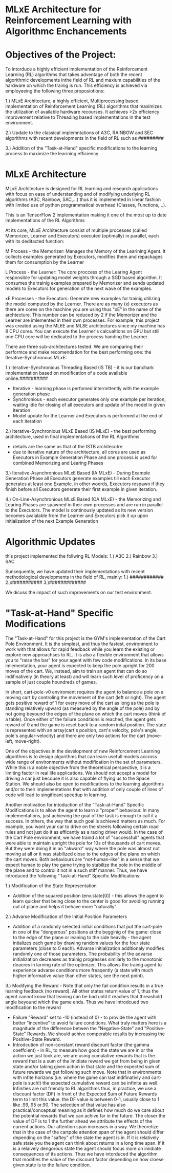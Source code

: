 # MLxE Architecture for Reinforcement Learning with Algorithmc Enchancements

# Objectives of the Project:
To intorduce a highly efficient implementation of the Reinforcement Learning (RL) algorithms that takes adventage of both the recent algorithmic developments inthe field of RL and maxium capabilities of the hardware on which the trainig is run. This efficiency is achieved via employeeing the following three proposiotions:

1.) MLxE Architecture, a highly efficient, Multiprocessing based implementation of Reinforcement Learning (RL) algorithms that maximizes the utilization of available hardware recourses. It achieves >2x efficiency improvement relative to Threading based implementations in the test environment.

2.) Update to the classical implemntations of A3C, RAINBOW and SEC algorithms with recent developments in the field of RL such as #########

3.) Addition of the "Task-at-Hand" specific modifications to the learning process to maximize the learining efficiency

# MLxE Architecture
MLxE Architecture is designed for RL learning and research applications with focus on ease of understanding and of modifying underlying RL algorithms (A3C, Rainbow, SAC,...) thus it is implemented in linear fashion with limited use of python programmatical overhead (Classes, Functions,...). 

This is an TensorFlow 2 implementation making it one of the most up to date implementations of the RL Algorithms

At its core, MLxE Architecture consist of multiple processes (called Memorizer, Learner and Executors) executed (optimally) in parallel, each with its deditacted function:

M Process - the Memorizer: Manages the Memory of the Learining Agent. It collects examples generated by Executors, modifies them and repackages them for consumption by the Learner

L Process - the Learner: The core proccess of the Learing Agent responsible for updating model weights through a SGD based algorithm. It consumes the trainig examples prepared by Memorizer and sends updated models to Executors for generation of the next wave of the examples.

xE Processes - the Executors: Generate new examples for trainig utilizing the model computed by the Learner. There are as many (x) executors as there are cores on the machine you are using thus "xE" in the name of the archtecture. This number can be reduced by 2 if the Memorizer and the Learner are imlemented in their own processes. For example, this project was created using the ML6E and ML8E architectures since my machine has 8 CPU cores. You can execute the Learner's calcualtions on GPU but still one CPU core will be dedicated to the process handing the Learner. 

There are three sub-architectures tested. We are comparing their performce and make recomendation for the best performing one: the Iterative-Synchronous MLxE:

1.) Iterative-Synchronious Threading Based (IS TB) - it is our banchark implementation based on modification of a code available online.##########
- Iterative - learning phase is perfomed intermittently with the example generation phase
- Synchronious - each executor generates only one example per iteration, waiting idle for closing of all executors and update of the model in given iteration
- Model update for the Learner and Executors is performed at the end of each iteration

2.) Iterative-Synchronious MLxE Based (IS MLxE) - the best performing architecture, used in final implementations of the RL Algorithms
- details are the same as that of the ISTB architecutre
- due to iterative nature of the architecture, all cores are used as Executors in Example Generation Phase and one process is used for combined Memorizing and Learing Phases 

3.) Iterative-Asynchronious MLxE Based (IA MLxE) - During Example Generation Phase all Executors generate examples till each Executor generates at least one Example. in other woerds, Executors respawn if they finish before all Executors generate their first example in given iteration.

4.) On-Line-Asynchronious MLxE Based (OA MLxE) - the Memorizing and Learing Phases are spawned in their own processes and are run in parallel to the Executors. The model is continously updated as its new version becomes avaialable from the Learner and Executors pick it up upon initialization of the next Example Generation

# Algorithmic Updates

this project implemented the follwing RL Models:
1.) A3C
2.) Rainbow
3.) SAC

Sunsequently, we have updated their implementations with recent methodological developments in the field of RL, mainly:
1.) ############
2.)###########
3.)#############

We dicuss the impact of such improvements on our test environment.

# "Task-at-Hand" Specific Modifications

The "Task-at-Hand" for this project is the GYM's implementation of the Cart Pole Environment. It is the simplest, and thus the fastest, environment to work with that allows for rapid feedback while you learn the existing or explore new approachses to RL. It is also a flexible environment that allows you to "raise the bar" for your agent with few code modifications. In its base imlementation, your agent is expected to keep the pole upright for 200 moves of the cart. We, instead, aim to train an agent that can do so indifinatively (in theory at least) and will learn such level of proficency on a sample of just couple houndreds of games.

In short, cart-pole-v0 enviroment requires the agent to balance a pole on a moving cart by controling the movement of the cart (left or right). The agent gets positive reward of 1 for every move of the cart as long as the pole is standing relatively upward (as measured by the angle of the pole) and by not going beyound the edges of the plane on which the cart moves (think of a table). Once either of the failure conditions is reached, the agent gets reward of 0 and the game is reset back to a random inital position. The state is represented with an array(cart's position, cart's velocity, pole's angle, pole's angular-velocity) and there are only two actions for the cart (move-left, move-right). 

One of the objectives in the development of new Reinforcement Learning algorithms is to design algorithms that can learn usefull models accross wide range of environments without modification in the set of parameters. While this is a noble objective from the theoretical perspective, it is a limiting factor in real life applications. We should not accept a model for driving a car just becouse it is also capable of flying us to the Space Station. We should also be open to modifications to the learning algorithms and/or to their implementations that with addition of only couple of lines of code will lead to singificant speedup in learning.

Another motivation for intoduction of the "Task-at-Hand" Specific Modifications is to allow the agent to learn a "proper" behaviour. In many implementations, just achieving the goal of the task is enough to call it a success. In others, the way that such goal is achieved matters as much. For example, you want your car to drive on the streets following certain road rules and not just do it as efficantly as a racing driver would. In the case of the Cart Pole environment, we have traind a lot of "successfull" agents that were able to maintain upright the pole for 10s of thousands of cart moves. But they were doing it in an "akward" way where the pole was almost not moving at all or it was stabilized close to the edges of the plane on which the cart moves. Both behaviours are "not-human-like" in a sense that we expect human to play the game trying to stabilize the pole in the middle of the plane and to control it not in a such stiff manner. Thus, we have introduced the following "Task-at-Hand" Specific Modifications:

1.) Modification of the State Representation
* Addition of the squared position (env.state[0]) - this allows the agent to learn quicker that being close to the center is good for avoiding running out of plane and helps it behave more "naturally".

2.) Advarse Modification of the Initial Position Parameters
* Addition of a randomly selected initial conditions that put the cart-pole in one of the "dengerous" positions at the begginig of the game: close to the edge of the plane or leaning to the side heavilly - the agent intializes each game by drawing random values for the four state parameters (close to 0 each). Advarse initialization additionaly modifies randomly one of those parameters. The probability of the advarse initialization decreases as trainig progresses similarly to the monotonic deacres in larning rate of the optimizer. This allows the trainig agent to experience advarse conditions more freaqently (a state with much higher informative value than other states, see the next point). 

3.) Modifying the Reward - Note that only the fail condition results in a true learning feedback (no reward). All other states return value of 1, thus the agent cannot know that leaning can be bad until it reaches that threashold angle beyound which the game ends. Thus we have introdcued two modification to the reward
* Failure "Reward" set to -10 (instead of 0) - to provide the agent with better "incentive" to avoid failure conditions. What truly matters here is a magnitude of the difference betwen the "Negative-State" and "Positive-State" Rewards. We should achive comperable results by increasing the Positive-State Reward.
* Introdcution of non-constant reward discount factor (the gamma coeffcient) - in RL, to measure how good the state we are in or the action we just took are, we are using cumulative rewards that is the reward that is a sum of the imidiate reward we get from being in given state and/or taking given action in that state and the expected sum of future rewards we get following such move. Note that in environments with infite horizons (i.e. where the game can last indifinativly and cart-pole is such!) the expected cumulative reward can be infinite as well. Infinities are not friendly to RL algorithms thus, in practice, we use a discount factor (DF) in front of the Expected Sum of Future Rewards term to limit this value. the DF value is between 0-1, usually close to 1 like .99,.95 or.90. The selection of that value has also practical/conceptual meaning as it defines how much do we care about the potential rewards that we can achive far in the future. The closer the value of DF is to 1 the further ahead we attribute the effects of the current actions. Our attention span increases in a way. We theoretize that in the case of the cartpole attention span of the agent should differ depending on the "saftey" of the state the agent is in. If it is relatively safe state you the agent can think about returns in a long time span. If it is a relaively dengorous state the agent should focus more on imidiate consequences of its actions. Thus we have intorduced the algorithm that modifies the value of the discount factor depending on how cloese given state is to the failure condition.   



